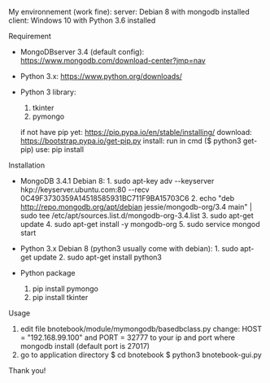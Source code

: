 My environnement (work fine):
	server: Debian 8 with mongodb installed
	client: Windows 10 with Python 3.6 installed


Requirement
- MongoDBserver 3.4 (default config): https://www.mongodb.com/download-center?jmp=nav
- Python 3.x: https://www.python.org/downloads/
- Python 3 library:
	1. tkinter
	2. pymongo
	
	if not have pip yet: https://pip.pypa.io/en/stable/installing/
	download: https://bootstrap.pypa.io/get-pip.py
	install: run in cmd ($ python3 get-pip)
	use: pip install <package-name>

Installation
- MongoDB 3.4.1
	Debian 8:
		1. sudo apt-key adv --keyserver hkp://keyserver.ubuntu.com:80 --recv 0C49F3730359A14518585931BC711F9BA15703C6
		2. echo "deb http://repo.mongodb.org/apt/debian jessie/mongodb-org/3.4 main" | sudo tee /etc/apt/sources.list.d/mongodb-org-3.4.list
		3. sudo apt-get update
		4. sudo apt-get install -y mongodb-org
		5. sudo service mongod start

- Python 3.x
	Debian 8 (python3 usually come with debian):
		1. sudo apt-get update
		2. sudo apt-get install python3
- Python package
	1. pip install pymongo
	2. pip install tkinter

Usage
1. edit file bnotebook/module/mymongodb/basedbclass.py
	change: HOST = "192.168.99.100" and PORT = 32777 to your ip and port where mongodb install (default port is 27017)
2. go to application directory
	$ cd bnotebook
	$ python3 bnotebook-gui.py

Thank you!